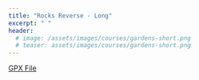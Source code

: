```yaml
---
title: "Rocks Reverse - Long"
excerpt: " "
header:
  # image: /assets/images/courses/gardens-short.png
  # teaser: assets/images/courses/gardens-short.png
---
```


<div class="strava-embed-placeholder" data-embed-type="route" data-embed-id="3121368580188617784" data-full-width="true" data-style="standard"></div><script src="https://strava-embeds.com/embed.js"></script>

<a href="\assets\gpx_files\rocks-reverse-long.gpx">GPX File</a>
